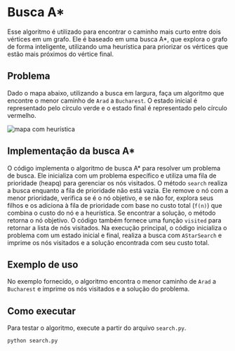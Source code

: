 # Busca A*

Esse algoritmo é utilizado para encontrar o caminho mais curto entre dois vértices em um grafo. Ele é baseado em uma busca A*, que explora o grafo de forma inteligente, utilizando uma heurística para priorizar os vértices que estão mais próximos do vértice final.

## Problema

Dado o mapa abaixo, utilizando a busca em largura, faça um algoritmo que encontre o menor caminho de `Arad` a `Bucharest`. O estado inicial é representado pelo círculo verde e o estado final é representado pelo círculo vermelho. 

![mapa com heurística](<../mapa heurística.png>)

## Implementação da busca A*

O código implementa o algoritmo de busca A* para resolver um problema de busca. Ele inicializa com um problema específico e utiliza uma fila de prioridade (heapq) para gerenciar os nós visitados. O método `search` realiza a busca enquanto a fila de prioridade não está vazia. Ele remove o nó com a menor prioridade, verifica se é o nó objetivo, e se não for, explora seus filhos e os adiciona à fila de prioridade com base no custo total (`f(n)`) que combina o custo do nó e a heurística. Se encontrar a solução, o método retorna o nó objetivo. O código também fornece uma função `visited` para retornar a lista de nós visitados. Na execução principal, o código inicializa o problema com um estado inicial e final, realiza a busca com `AStarSearch` e imprime os nós visitados e a solução encontrada com seu custo total.

## Exemplo de uso

No exemplo fornecido, o algoritmo encontra o menor caminho de `Arad` a `Bucharest` e imprime os nós visitados e a solução do problema.

## Como executar

Para testar o algoritmo, execute a partir do arquivo `search.py`.

```bash
python search.py
```

